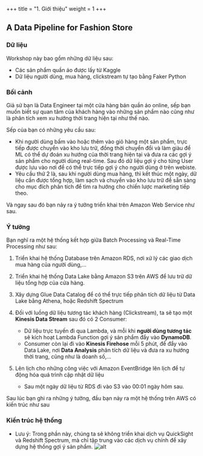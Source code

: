 +++
title = "1. Giới thiệu"
weight = 1
+++

## A Data Pipeline for Fashion Store
### Dữ liệu
Workshop này bao gồm những dữ liệu sau:
- Các sản phẩm quần áo được lấy từ Kaggle
- Dữ liệu người dùng, mua hàng, clickstream tự tạo bằng Faker Python

### Bối cảnh
Giả sử bạn là Data Engineer tại một cửa hàng bán quần áo online, sếp bạn muốn biết sự quan tâm của khách hàng vào những sản phẩm nào cũng như là 
phân tích xem xu hướng thời trang hiện tại như thế nào.

Sếp của bạn có những yêu cầu sau:
- Khi người dùng bấm vào hoặc thêm vào giỏ hàng một sản phẩm, trực tiếp được chuyển vào kho lưu trữ, đồng thời chuyển đổi và làm giàu để ML có thể dự đoán xu hướng của thời trang hiện tại và đưa ra các gợi ý sản phẩm cho người dùng real-time. Sau đó dữ liệu gợi ý cho từng User được lưu vào nơi để có thể trực tiếp gợi ý cho người dùng ở trên webiste.
- Yêu cầu thứ 2 là, sau khi người dùng mua hàng, thì kết thúc một ngày, dữ liệu cần được tổng hợp, làm sạch và chuyển vào kho lưu trữ để sẵn sàng cho mục đích phân tích để tìm ra hướng cho chiến lược marketing tiếp theo.

Và ngay sau đó bạn nảy ra ý tưởng triển khai trên Amazon Web Service như sau.

### Ý tưởng
Bạn nghĩ ra một hệ thống kết hợp giữa Batch Processing và Real-Time Processing như sau:
1. Triển khai hệ thống Database trên Amazon RDS, nơi xử lý các giao dịch mua hàng của người dùng,... 

2. Triển khai hệ thống Data Lake bằng Amazon S3 trên AWS để lưu trữ dữ liệu tổng hợp của cửa hàng.
3. Xây dựng Glue Data Catalog để có thể trực tiếp phân tích dữ liệu từ Data Lake bằng Athena, hoặc Redshift Spectrum
4. Đối với luồng dữ liệu tương tác khách hàng (Clickstream), ta sẽ tạo một **Kinesis Data Stream** sau đó có 2 Consumer:
   - Dữ liệu trực tuyến đi qua Lambda, và mỗi khi **người dùng tương tác** sẽ kích hoạt Lambda Function gợi ý sản phẩm đẩy vào **DynamoDB**.
   - Consumer còn lại đi vào **Kinesis Firehose** mỗi 5 phút, để đẩy vào Data Lake, nơi **Data Analysis** phân tích dữ liệu và đưa ra xu hướng thời trang, cũng như là doanh số,...
5. Lên lịch cho những công việc với Amazon EventBridge lên lịch để tự động hóa quá trình cập nhật dữ liệu
   - Sau một ngày dữ liệu từ RDS đi vào S3 vào 00:01 ngày hôm sau.
   
   
Sau lúc bạn ghi ra những ý tưởng, đầu bạn nảy ra một hệ thống trên AWS có kiến trúc như sau

### Kiến trúc hệ thống
- Lưu ý: Trong phần này, chúng ta sẽ không triển khai dịch vụ QuickSight và Redshift Spectrum, mà chỉ tập trung vào các dịch vụ chính để xây dựng hệ thống gợi ý sản phẩm.
![alt](/images/overview/architect.png)